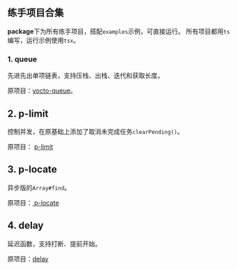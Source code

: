 ## 练手项目合集
**package**下为所有练手项目，搭配`examples`示例，可直接运行。
所有项目都用`ts`编写，运行示例使用`tsx`。

### 1. queue
先进先出单项链表，支持压栈、出栈、迭代和获取长度。

原项目：[yocto-queue](https://github.com/sindresorhus/yocto-queue)。

## 2. p-limit
控制并发，在原基础上添加了取消未完成任务`clearPending()`。

原项目： [ p-limit ](https://github.com/sindresorhus/p-limit)

## 3. p-locate
异步版的`Array#find`。

原项目：[ p-locate ](https://github.com/sindresorhus/p-locate)

## 4. delay
延迟函数，支持打断、提前开始。

原项目：[delay](https://github.com/sindresorhus/delay)